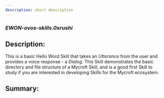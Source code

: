 ```yaml
---
description: short description
---
```


### _EWON-ovos-skills.0xrushi_  
## Description:  
This is a basic Hello Word Skill that takes an _Utterance_ from the user and provides a voice response - a _Dialog_. This Skill demonstrates the basic directory and file structure of a Mycroft Skill, and is a good first Skill to study if you are interested in developing Skills for the Mycroft ecosystem.  
  
  
  
## Summary:  
